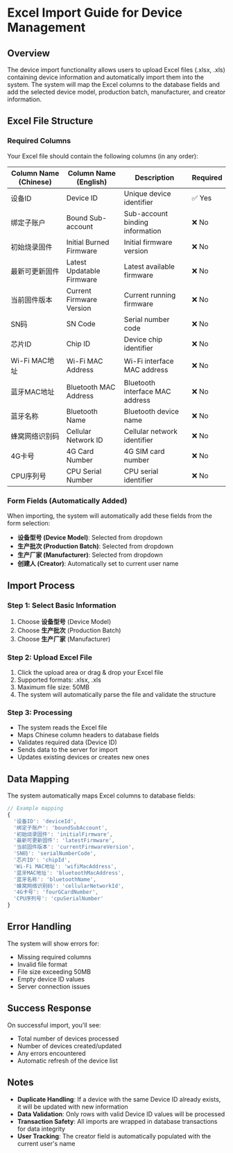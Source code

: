 # Excel Import Guide for Device Management

## Overview
The device import functionality allows users to upload Excel files (.xlsx, .xls) containing device information and automatically import them into the system. The system will map the Excel columns to the database fields and add the selected device model, production batch, manufacturer, and creator information.

## Excel File Structure

### Required Columns
Your Excel file should contain the following columns (in any order):

| Column Name (Chinese) | Column Name (English) | Description | Required |
|----------------------|----------------------|-------------|----------|
| 设备ID | Device ID | Unique device identifier | ✅ Yes |
| 绑定子账户 | Bound Sub-account | Sub-account binding information | ❌ No |
| 初始烧录固件 | Initial Burned Firmware | Initial firmware version | ❌ No |
| 最新可更新固件 | Latest Updatable Firmware | Latest available firmware | ❌ No |
| 当前固件版本 | Current Firmware Version | Current running firmware | ❌ No |
| SN码 | SN Code | Serial number code | ❌ No |
| 芯片ID | Chip ID | Device chip identifier | ❌ No |
| Wi-Fi MAC地址 | Wi-Fi MAC Address | Wi-Fi interface MAC address | ❌ No |
| 蓝牙MAC地址 | Bluetooth MAC Address | Bluetooth interface MAC address | ❌ No |
| 蓝牙名称 | Bluetooth Name | Bluetooth device name | ❌ No |
| 蜂窝网络识别码 | Cellular Network ID | Cellular network identifier | ❌ No |
| 4G卡号 | 4G Card Number | 4G SIM card number | ❌ No |
| CPU序列号 | CPU Serial Number | CPU serial identifier | ❌ No |

### Form Fields (Automatically Added)
When importing, the system will automatically add these fields from the form selection:

- **设备型号 (Device Model)**: Selected from dropdown
- **生产批次 (Production Batch)**: Selected from dropdown  
- **生产厂家 (Manufacturer)**: Selected from dropdown
- **创建人 (Creator)**: Automatically set to current user name

## Import Process

### Step 1: Select Basic Information
1. Choose **设备型号** (Device Model)
2. Choose **生产批次** (Production Batch)
3. Choose **生产厂家** (Manufacturer)

### Step 2: Upload Excel File
1. Click the upload area or drag & drop your Excel file
2. Supported formats: .xlsx, .xls
3. Maximum file size: 50MB
4. The system will automatically parse the file and validate the structure

### Step 3: Processing
- The system reads the Excel file
- Maps Chinese column headers to database fields
- Validates required data (Device ID)
- Sends data to the server for import
- Updates existing devices or creates new ones

## Data Mapping

The system automatically maps Excel columns to database fields:

```javascript
// Example mapping
{
  '设备ID': 'deviceId',
  '绑定子账户': 'boundSubAccount', 
  '初始烧录固件': 'initialFirmware',
  '最新可更新固件': 'latestFirmware',
  '当前固件版本': 'currentFirmwareVersion',
  'SN码': 'serialNumberCode',
  '芯片ID': 'chipId',
  'Wi-Fi MAC地址': 'wifiMacAddress',
  '蓝牙MAC地址': 'bluetoothMacAddress',
  '蓝牙名称': 'bluetoothName',
  '蜂窝网络识别码': 'cellularNetworkId',
  '4G卡号': 'fourGCardNumber',
  'CPU序列号': 'cpuSerialNumber'
}
```

## Error Handling

The system will show errors for:
- Missing required columns
- Invalid file format
- File size exceeding 50MB
- Empty device ID values
- Server connection issues

## Success Response

On successful import, you'll see:
- Total number of devices processed
- Number of devices created/updated
- Any errors encountered
- Automatic refresh of the device list

## Notes

- **Duplicate Handling**: If a device with the same Device ID already exists, it will be updated with new information
- **Data Validation**: Only rows with valid Device ID values will be processed
- **Transaction Safety**: All imports are wrapped in database transactions for data integrity
- **User Tracking**: The creator field is automatically populated with the current user's name
